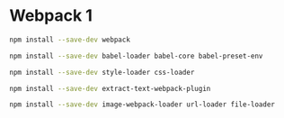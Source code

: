 
# Webpack 1

```bash
npm install --save-dev webpack
```

```bash
npm install --save-dev babel-loader babel-core babel-preset-env
```

```bash
npm install --save-dev style-loader css-loader
```
```bash
npm install --save-dev extract-text-webpack-plugin
```
```bash
npm install --save-dev image-webpack-loader url-loader file-loader
```
